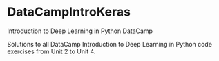 # DataCampIntroKeras
Introduction to Deep Learning in Python DataCamp

Solutions to all DataCamp Introduction to Deep Learning in Python code exercises from Unit 2 to Unit 4. 

